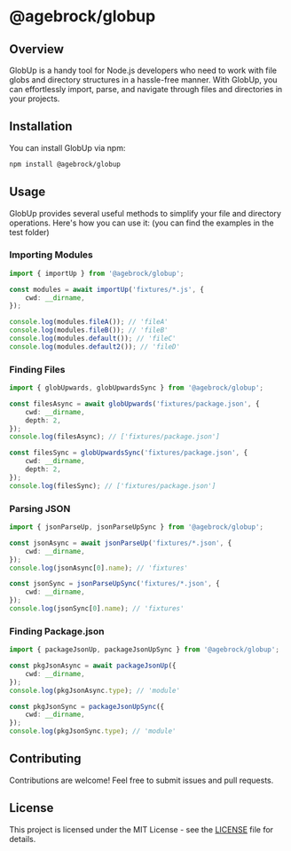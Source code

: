 # @agebrock/globup

## Overview
GlobUp is a handy tool for Node.js developers who need to work with file globs and directory structures in a hassle-free manner. With GlobUp, you can effortlessly import, parse, and navigate through files and directories in your projects.

## Installation
You can install GlobUp via npm:

```bash
npm install @agebrock/globup
```

## Usage
GlobUp provides several useful methods to simplify your file and directory operations. Here's how you can use it:
(you can find the examples in the test folder)

### Importing Modules
```typescript
import { importUp } from '@agebrock/globup';

const modules = await importUp('fixtures/*.js', {
    cwd: __dirname,
});

console.log(modules.fileA()); // 'fileA'
console.log(modules.fileB()); // 'fileB'
console.log(modules.default()); // 'fileC'
console.log(modules.default2()); // 'fileD'
```

### Finding Files
```typescript
import { globUpwards, globUpwardsSync } from '@agebrock/globup';

const filesAsync = await globUpwards('fixtures/package.json', {
    cwd: __dirname,
    depth: 2,
});
console.log(filesAsync); // ['fixtures/package.json']

const filesSync = globUpwardsSync('fixtures/package.json', {
    cwd: __dirname,
    depth: 2,
});
console.log(filesSync); // ['fixtures/package.json']
```

### Parsing JSON
```typescript
import { jsonParseUp, jsonParseUpSync } from '@agebrock/globup';

const jsonAsync = await jsonParseUp('fixtures/*.json', {
    cwd: __dirname,
});
console.log(jsonAsync[0].name); // 'fixtures'

const jsonSync = jsonParseUpSync('fixtures/*.json', {
    cwd: __dirname,
});
console.log(jsonSync[0].name); // 'fixtures'
```

### Finding Package.json
```typescript
import { packageJsonUp, packageJsonUpSync } from '@agebrock/globup';

const pkgJsonAsync = await packageJsonUp({
    cwd: __dirname,
});
console.log(pkgJsonAsync.type); // 'module'

const pkgJsonSync = packageJsonUpSync({
    cwd: __dirname,
});
console.log(pkgJsonSync.type); // 'module'
```

## Contributing
Contributions are welcome! Feel free to submit issues and pull requests.

## License
This project is licensed under the MIT License - see the [LICENSE](LICENSE) file for details.